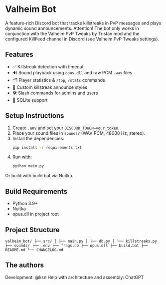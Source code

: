 # Valheim Bot

A feature-rich Discord bot that tracks killstreaks in PvP messages and plays dynamic sound announcements.
Attention! The bot only works in conjunction with the Valheim PvP Tweaks by Tristan mod and the configured KillFeed channel in Discord (see Valheim PvP Tweaks settings).

## Features

- ✅ Killstreak detection with timeout
- 🔊 Sound playback using `opus.dll` and raw PCM `.wav` files
- 🗂️ Player statistics & `/top`, `/stats` commands
- 🎨 Custom killstreak announce styles
- 🛠 Slash commands for admins and users
- 💾 SQLite support

## Setup Instructions

1. Create `.env` and set your `DISCORD_TOKEN=your_token`.
2. Place your sound files in `sounds/` (WAV PCM, 48000 Hz, stereo).
3. Install the dependencies:
   ```bash
   pip install -r requirements.txt
   ```
4. Run with:
    ```bash
    python main.py
    ```

Or build with build.bat via Nuitka.

## Build Requirements

- Python 3.9+
- Nuitka
- opus.dll in project root

## Project Structure

``` valheim_bot/ ├── src/ │ ├── main.py │ ├── db.py │ └── killstreaks.py ├── sounds/ ├── .env ├── frags.db ├── opus.dll ├── build.bat ├── README.md └── CHANGELOG.md ```

## The authors

Development: @ksn
Help with architecture and assembly: ChatGPT